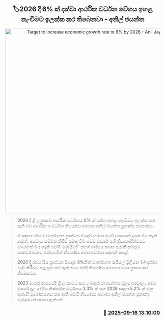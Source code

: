 <p align='center'><b><h2 align='center' title='Target to increase economic growth rate to 6% by 2026 - Anil Jayantha'>🏷2026 දී 6% ක් දක්වා ආර්ථික වර්ධන වේගය ඉහළ නැංවීමට ඉලක්ක කර තිබෙනවා - අනිල් ජයන්ත</h2></b></p>
<p align='center'><img src='https://helakuru.sgp1.cdn.digitaloceanspaces.com/esana/images/lib/anil-jayanthe-tax.jpg' width='600' alt='Target to increase economic growth rate to 6% by 2026 - Anil Jayantha'></p>

> 2026 දී ශ්‍රී ලංකාවේ ආර්ථික වර්ධනය 6% ක් දක්වා ඉහළ නැංවීමට ඉලක්ක කර ඇති බව ආර්ථික සංවර්ධන නියෝජ්‍ය අමාත්‍ය අනිල් ජයන්ත ප්‍රනාන්දු පවසනවා.

> ඒ සඳහා රජයේ වාර්තාගත ප්‍රාග්ධන වියදම් හරහා අර්ධ වශයෙන් දායක විය හැකි නමුත්, අයවැය සම්මත කිරීම ප්‍රමාද වීම මෙම වසරේ එහි ක්‍රියාකාරීත්වයට බාධාවක් විය හැකි බවයි ‘රොයිටර්’ පුවත් සේවය සමඟ පැවති සම්මුඛ සාකච්ඡාවකට එක්වෙමින් නියෝජ්‍ය අමාත්‍යවරයා සඳහන් කළේ.

> 2026 දී රජය සිය ප්‍රාග්ධන වියදම 8%කින් වාර්තාගත රුපියල් ට්‍රිලියන 1.4 දක්වා වැඩි කිරීමට සැලසුම් කර ඇති බවද එහිදී නියෝජ්‍ය අමාත්‍යවරයා ප්‍රකාශ කර තිබෙනවා.

> 2023 මාර්තු මාසයේදී ශ්‍රී ලංකාවට ඇප ලබාදුන් ජාත්‍යන්තර මූල්‍ය අරමුදල, මෙම වසරේ දළ දේශීය නිෂ්පාදිත වර්ධනය 3.3% ක් සහ 2026 සඳහා 5.2% ක් වනු ඇතැයි පුරෝකථනය කර ඇති බවයි නියෝජ්‍ය අමාත්‍ය අනිල් ජයන්ත ප්‍රනාන්දු වැඩිදුරටත් පවසා ඇත්තේ.



<h3 align='right'><a href='https://www.helakuru.lk/esana/p/113672/'>📅 2025-09-16 13:10:00</a></h3>
